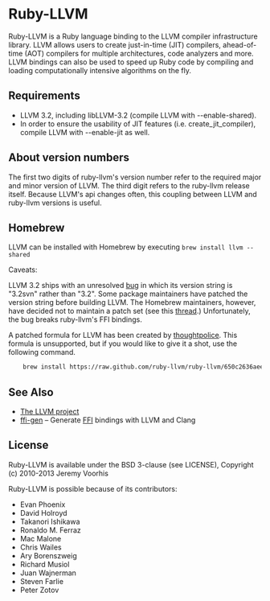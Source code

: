 Ruby-LLVM
=========

Ruby-LLVM is a Ruby language binding to the LLVM compiler infrastructure
library. LLVM allows users to create just-in-time (JIT) compilers, ahead-of-time
(AOT) compilers for multiple architectures, code analyzers and more. LLVM
bindings can also be used to speed up Ruby code by compiling and loading
computationally intensive algorithms on the fly.

Requirements
------------
* LLVM 3.2, including libLLVM-3.2 (compile LLVM with --enable-shared).
* In order to ensure the usability of JIT features (i.e. create_jit_compiler), compile LLVM with --enable-jit as well.

About version numbers
---------------------

The first two digits of ruby-llvm's version number refer to the required
major and minor version of LLVM. The third digit refers to the ruby-llvm
release itself. Because LLVM's api changes often, this coupling between
LLVM and ruby-llvm versions is useful.

Homebrew
--------
LLVM can be installed with Homebrew by executing `brew install llvm --shared`

Caveats:

LLVM 3.2 ships with an unresolved
[bug](http://llvm.org/bugs/show_bug.cgi?id=14715) in which its version string is
"3.2svn" rather than "3.2". Some package maintainers have patched the version
string before building LLVM. The Homebrew maintainers, however, have decided not
to maintain a patch set (see this
[thread](https://github.com/mxcl/homebrew/issues/17034).) Unfortunately, the bug
breaks ruby-llvm's FFI bindings.

A patched formula for LLVM has been created by
[thoughtpolice](https://github.com/thoughtpolice). This formula is unsupported,
but if you would like to give it a shot, use the following command.

```bash
    brew install https://raw.github.com/ruby-llvm/ruby-llvm/650c2636aee00dd17debdf96c03f962f7288bf33/misc/homebrew/llvm-3.2.rb --shared --with-clang
```

See Also
--------
* [The LLVM project](http://llvm.org)
* [ffi-gen](https://github.com/neelance/ffi-gen) – Generate
  [FFI](https://github.com/ffi/ffi) bindings with LLVM and Clang

License
-------
Ruby-LLVM is available under the BSD 3-clause (see LICENSE), Copyright (c) 2010-2013 Jeremy Voorhis

Ruby-LLVM is possible because of its contributors:

* Evan Phoenix
* David Holroyd
* Takanori Ishikawa
* Ronaldo M. Ferraz
* Mac Malone
* Chris Wailes
* Ary Borenszweig
* Richard Musiol
* Juan Wajnerman
* Steven Farlie
* Peter Zotov
